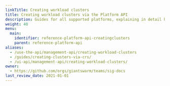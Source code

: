 ```yaml
---
linkTitle: Creating workload clusters
title: Creating workload clusters via the Platform API
description: Guides for all supported platforms, explaining in detail how to leverage the Platform API to create and manage clusters in a declarative fashion.
weight: 40
menu:
  main:
    identifier: reference-platform-api-creatingclusters
    parent: reference-platform-api
aliases:
  - /use-the-api/management-api/creating-workload-clusters
  - /guides/creating-clusters-via-crs/
  - /ui-api/management-api/creating-workload-clusters/
owner:
  - https://github.com/orgs/giantswarm/teams/sig-docs
last_review_date: 2021-01-01
---
```

